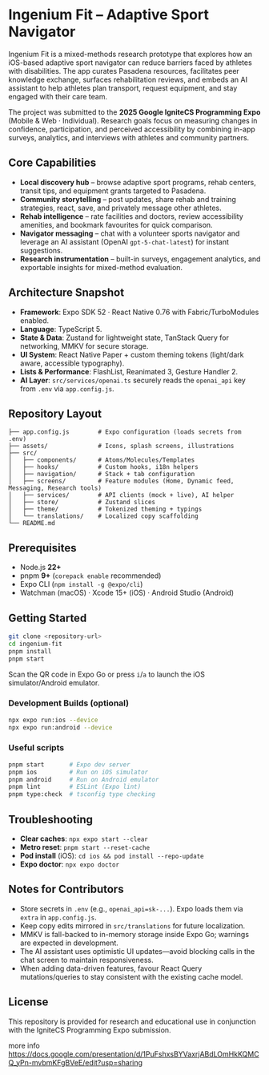 # Ingenium Fit – Adaptive Sport Navigator

Ingenium Fit is a mixed-methods research prototype that explores how an iOS-based adaptive sport navigator can reduce barriers faced by athletes with disabilities. The app curates Pasadena resources, facilitates peer knowledge exchange, surfaces rehabilitation reviews, and embeds an AI assistant to help athletes plan transport, request equipment, and stay engaged with their care team.

The project was submitted to the **2025 Google IgniteCS Programming Expo** (Mobile & Web · Individual). Research goals focus on measuring changes in confidence, participation, and perceived accessibility by combining in-app surveys, analytics, and interviews with athletes and community partners.

## Core Capabilities

- **Local discovery hub** – browse adaptive sport programs, rehab centers, transit tips, and equipment grants targeted to Pasadena.
- **Community storytelling** – post updates, share rehab and training strategies, react, save, and privately message other athletes.
- **Rehab intelligence** – rate facilities and doctors, review accessibility amenities, and bookmark favourites for quick comparison.
- **Navigator messaging** – chat with a volunteer sports navigator and leverage an AI assistant (OpenAI `gpt-5-chat-latest`) for instant suggestions.
- **Research instrumentation** – built-in surveys, engagement analytics, and exportable insights for mixed-method evaluation.

## Architecture Snapshot

- **Framework**: Expo SDK 52 · React Native 0.76 with Fabric/TurboModules enabled.
- **Language**: TypeScript 5.
- **State & Data**: Zustand for lightweight state, TanStack Query for networking, MMKV for secure storage.
- **UI System**: React Native Paper + custom theming tokens (light/dark aware, accessible typography).
- **Lists & Performance**: FlashList, Reanimated 3, Gesture Handler 2.
- **AI Layer**: `src/services/openai.ts` securely reads the `openai_api` key from `.env` via `app.config.js`.

## Repository Layout

```
├── app.config.js        # Expo configuration (loads secrets from .env)
├── assets/              # Icons, splash screens, illustrations
├── src/
│   ├── components/      # Atoms/Molecules/Templates
│   ├── hooks/           # Custom hooks, i18n helpers
│   ├── navigation/      # Stack + tab configuration
│   ├── screens/         # Feature modules (Home, Dynamic feed, Messaging, Research tools)
│   ├── services/        # API clients (mock + live), AI helper
│   ├── store/           # Zustand slices
│   ├── theme/           # Tokenized theming + typings
│   └── translations/    # Localized copy scaffolding
└── README.md
```

## Prerequisites

- Node.js **22+**
- pnpm **9+** (`corepack enable` recommended)
- Expo CLI (`npm install -g @expo/cli`)
- Watchman (macOS) · Xcode 15+ (iOS) · Android Studio (Android)

## Getting Started

```bash
git clone <repository-url>
cd ingenium-fit
pnpm install
pnpm start
```

Scan the QR code in Expo Go or press `i`/`a` to launch the iOS simulator/Android emulator.

### Development Builds (optional)

```bash
npx expo run:ios --device
npx expo run:android --device
```

### Useful scripts

```bash
pnpm start       # Expo dev server
pnpm ios         # Run on iOS simulator
pnpm android     # Run on Android emulator
pnpm lint        # ESLint (Expo lint)
pnpm type:check  # tsconfig type checking
```

## Troubleshooting

- **Clear caches**: `npx expo start --clear`
- **Metro reset**: `pnpm start --reset-cache`
- **Pod install** (iOS): `cd ios && pod install --repo-update`
- **Expo doctor**: `npx expo doctor`

## Notes for Contributors

- Store secrets in `.env` (e.g., `openai_api=sk-...`). Expo loads them via `extra` in `app.config.js`.
- Keep copy edits mirrored in `src/translations` for future localization.
- MMKV is fall-backed to in-memory storage inside Expo Go; warnings are expected in development.
- The AI assistant uses optimistic UI updates—avoid blocking calls in the chat screen to maintain responsiveness.
- When adding data-driven features, favour React Query mutations/queries to stay consistent with the existing cache model.

## License

This repository is provided for research and educational use in conjunction with the IgniteCS Programming Expo submission.

more info https://docs.google.com/presentation/d/1PuFshxsBYVaxrjABdLOmHkKQMCQ_yPn-mvbmKFgBVeE/edit?usp=sharing

